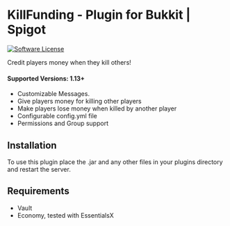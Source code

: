 # KillFunding - Plugin for Bukkit | Spigot

[![Software License](http://img.shields.io/badge/License-MIT-brightgreen.svg?style=flat-square)](LICENSE)

Credit players money when they kill others!

#### Supported Versions: 1.13+

- Customizable Messages.
- Give players money for killing other players
- Make players lose money when killed by another player
- Configurable config.yml file
- Permissions and Group support

## Installation

To use this plugin place the .jar and any other files in your plugins directory and restart the server.

## Requirements

- Vault
- Economy, tested with EssentialsX